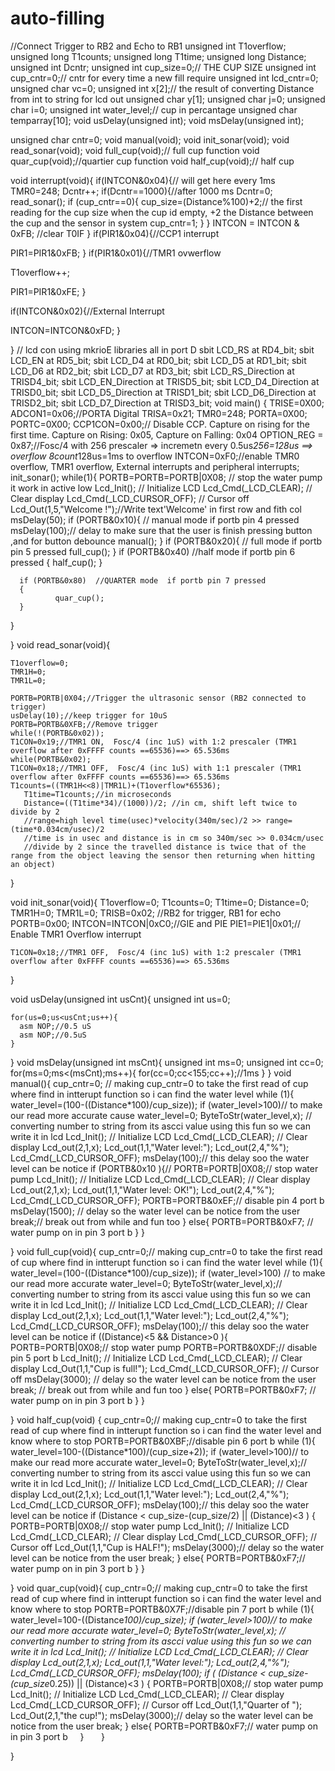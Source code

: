 # auto-filling

//Connect Trigger to RB2 and Echo to RB1
unsigned int T1overflow;
unsigned long T1counts;
unsigned long T1time;
unsigned long Distance;
unsigned int Dcntr;
unsigned int cup_size=0;// THE CUP SIZE
unsigned int cup_cntr=0;// cntr for every time a new fill require
unsigned int lcd_cntr=0;
unsigned char vc=0;
unsigned int x[2];// the result of converting Distance from int to string for lcd out
unsigned char y[1];
unsigned char j=0;
unsigned char i=0;
unsigned int water_level;// cup in percantage
unsigned char temparray[10];
void usDelay(unsigned int);
void msDelay(unsigned int);

unsigned char cntr=0;
void manual(void);
void init_sonar(void);
void read_sonar(void);
void full_cup(void);// full cup function
void quar_cup(void);//quartier cup function
void half_cup(void);// half cup


void interrupt(void){
 if(INTCON&0x04){// will get here every 1ms
    TMR0=248;
    Dcntr++;
    if(Dcntr==1000){//after 1000 ms
     Dcntr=0;
     read_sonar();
     if (cup_cntr==0){
      cup_size=(Distance%100)+2;// the first reading for the cup size when the cup id empty, +2 the Distance between the cup and the sensor in system
      cup_cntr=1;
      }
    }
  INTCON = INTCON & 0xFB; //clear T0IF
}
 if(PIR1&0x04){//CCP1 interrupt

 PIR1=PIR1&0xFB;
 }
 if(PIR1&0x01){//TMR1 ovwerflow

   T1overflow++;

   PIR1=PIR1&0xFE;
 }

 if(INTCON&0x02){//External Interrupt


   INTCON=INTCON&0xFD;
   }


 }
 // lcd con using mkrioE libraries all in port D
sbit LCD_RS at RD4_bit;
sbit LCD_EN at RD5_bit;
sbit LCD_D4 at RD0_bit;
sbit LCD_D5 at RD1_bit;
sbit LCD_D6 at RD2_bit;
sbit LCD_D7 at RD3_bit;
sbit LCD_RS_Direction at TRISD4_bit;
sbit LCD_EN_Direction at TRISD5_bit;
sbit LCD_D4_Direction at TRISD0_bit;
sbit LCD_D5_Direction at TRISD1_bit;
sbit LCD_D6_Direction at TRISD2_bit;
sbit LCD_D7_Direction at TRISD3_bit;
void main() {
TRISE=0X00;
ADCON1=0x06;//PORTA Digital
TRISA=0x21;
TMR0=248;
PORTA=0X00;
PORTC=0X00;
CCP1CON=0x00;// Disable CCP. Capture on rising for the first time.  Capture on Rising: 0x05, Capture on Falling: 0x04
OPTION_REG = 0x87;//Fosc/4 with 256 prescaler => incremetn every 0.5us*256=128us ==> overflow 8count*128us=1ms to overflow
INTCON=0xF0;//enable TMR0 overflow, TMR1 overflow, External interrupts and peripheral interrupts;
init_sonar();
  while(1){
     PORTB=PORTB=PORTB|0X08; // stop the water pump it work in active low
     Lcd_Init(); // Initialize LCD
     Lcd_Cmd(_LCD_CLEAR); // Clear display
     Lcd_Cmd(_LCD_CURSOR_OFF); // Cursor off
     Lcd_Out(1,5,"Welcome !");//Write text'Welcome' in first row and fith col
      msDelay(50);
      if (PORTB&0x10){ // manual mode if portb pin 4 pressed
                msDelay(100);// delay to make sure that the user is finish pressing button ,and for button debounce
                manual();
      }
     if (PORTB&0x20){ // full mode   if portb pin 5 pressed
                full_cup();
      }
      if (PORTB&0x40)  //half mode   if portb pin 6 pressed
      {
               half_cup();
      }

      if (PORTB&0x80)  //QUARTER mode  if portb pin 7 pressed
      {
              quar_cup();
      }
  }

}
void read_sonar(void){

    T1overflow=0;
    TMR1H=0;
    TMR1L=0;

    PORTB=PORTB|0X04;//Trigger the ultrasonic sensor (RB2 connected to trigger)
    usDelay(10);//keep trigger for 10uS
    PORTB=PORTB&0XFB;//Remove trigger
    while(!(PORTB&0x02));
    T1CON=0x19;//TMR1 ON,  Fosc/4 (inc 1uS) with 1:2 prescaler (TMR1 overflow after 0xFFFF counts ==65536)==> 65.536ms
    while(PORTB&0x02);
    T1CON=0x18;//TMR1 OFF,  Fosc/4 (inc 1uS) with 1:1 prescaler (TMR1 overflow after 0xFFFF counts ==65536)==> 65.536ms
    T1counts=((TMR1H<<8)|TMR1L)+(T1overflow*65536);
       T1time=T1counts;//in microseconds
       Distance=((T1time*34)/(1000))/2; //in cm, shift left twice to divide by 2
       //range=high level time(usec)*velocity(340m/sec)/2 >> range=(time*0.034cm/usec)/2
       //time is in usec and distance is in cm so 340m/sec >> 0.034cm/usec
       //divide by 2 since the travelled distance is twice that of the range from the object leaving the sensor then returning when hitting an object)
}

void init_sonar(void){
   T1overflow=0;
    T1counts=0;
    T1time=0;
    Distance=0;
    TMR1H=0;
    TMR1L=0;
    TRISB=0x02; //RB2 for trigger, RB1 for echo
    PORTB=0x00;
    INTCON=INTCON|0xC0;//GIE and PIE
    PIE1=PIE1|0x01;// Enable TMR1 Overflow interrupt

    T1CON=0x18;//TMR1 OFF,  Fosc/4 (inc 1uS) with 1:2 prescaler (TMR1 overflow after 0xFFFF counts ==65536)==> 65.536ms
}

void usDelay(unsigned int usCnt){
    unsigned int us=0;

    for(us=0;us<usCnt;us++){
      asm NOP;//0.5 uS
      asm NOP;//0.5uS
    }

}
void msDelay(unsigned int msCnt){
    unsigned int ms=0;
    unsigned int cc=0;
    for(ms=0;ms<(msCnt);ms++){
    for(cc=0;cc<155;cc++);//1ms
    }
 }
void manual(){
         cup_cntr=0; // making cup_cntr=0 to take the first read of cup where find in intterupt function so i can find the water level
  while (1){
        water_level=(100-((Distance*100)/cup_size));
        if (water_level>100)// to make our read more accurate cause
        water_level=0;
        ByteToStr(water_level,x); // converting number to string from its ascci value using this fun so we can write it in lcd
        Lcd_Init(); // Initialize LCD
        Lcd_Cmd(_LCD_CLEAR); // Clear display
        Lcd_out(2,1,x);
        Lcd_out(1,1,"Water level:");
        Lcd_out(2,4,"%");
        Lcd_Cmd(_LCD_CURSOR_OFF);
        msDelay(100);// this delay soo the water level can be notice
      if (PORTB&0x10 ){//
         PORTB=PORTB|0X08;// stop water pump
         Lcd_Init(); // Initialize LCD
         Lcd_Cmd(_LCD_CLEAR); // Clear display
         Lcd_out(2,1,x);
         Lcd_out(1,1,"Water level: OK!");
         Lcd_out(2,4,"%");
         Lcd_Cmd(_LCD_CURSOR_OFF); 
         PORTB=PORTB&0xEF;// disable pin 4 port b
         msDelay(1500); // delay so the water level can be notice from the user
         break;// break out from while and fun too
         }
       else{
         PORTB=PORTB&0xF7; // water pump on in pin 3 port b
        }
      }

   }
void full_cup(void){
     cup_cntr=0;// making cup_cntr=0 to take the first read of cup where find in intterupt function so i can find the water level
  while (1){
        water_level=(100-((Distance*100)/cup_size));
        if (water_level>100) // to make our read more accurate
        water_level=0;
        ByteToStr(water_level,x);// converting number to string from its ascci value using this fun so we can write it in lcd
        Lcd_Init(); // Initialize LCD
        Lcd_Cmd(_LCD_CLEAR); // Clear display
        Lcd_out(2,1,x);
        Lcd_out(1,1,"Water level:");
        Lcd_out(2,4,"%");
        Lcd_Cmd(_LCD_CURSOR_OFF);
        msDelay(100);// this delay soo the water level can be notice
      if ((Distance)<5 && Distance>0 ){
         PORTB=PORTB|0X08;// stop water pump
         PORTB=PORTB&0XDF;// disable pin 5 port b
         Lcd_Init(); // Initialize LCD
         Lcd_Cmd(_LCD_CLEAR); // Clear display
         Lcd_Out(1,1,"Cup is full!");
         Lcd_Cmd(_LCD_CURSOR_OFF); // Cursor off
         msDelay(3000);  // delay so the water level can be notice from the user
         break;  // break out from while and fun too
         }
       else{
         PORTB=PORTB&0xF7; // water pump on in pin 3 port b
        }
      }

}
void half_cup(void)
{
      cup_cntr=0;// making cup_cntr=0 to take the first read of cup where find in intterupt function so i can find the water level and know where to stop
      PORTB=PORTB&0XBF;//disable pin 6 port b
   while (1){
        water_level=100-((Distance*100)/(cup_size+2));
        if (water_level>100)// to make our read more accurate
        water_level=0;
        ByteToStr(water_level,x);// converting number to string from its ascci value using this fun so we can write it in lcd
        Lcd_Init(); // Initialize LCD
        Lcd_Cmd(_LCD_CLEAR); // Clear display
        Lcd_out(2,1,x);
        Lcd_out(1,1,"Water level:");
        Lcd_out(2,4,"%");
        Lcd_Cmd(_LCD_CURSOR_OFF);
        msDelay(100);// this delay soo the water level can be notice
      if (Distance < cup_size-(cup_size/2) || (Distance)<3 )
      {
         PORTB=PORTB|0X08;// stop water pump
         Lcd_Init(); // Initialize LCD
         Lcd_Cmd(_LCD_CLEAR); // Clear display
         Lcd_Cmd(_LCD_CURSOR_OFF); // Cursor off
         Lcd_Out(1,1,"Cup is HALF!");
         msDelay(3000);// delay so the water level can be notice from the user
         break;
      }
       else{
         PORTB=PORTB&0xF7;// water pump on in pin 3 port b
        }
      }

 }
void quar_cup(void){
   cup_cntr=0;// making cup_cntr=0 to take the first read of cup where find in intterupt function so i can find the water level and know where to stop
   PORTB=PORTB&0X7F;//disable pin 7 port b
   while (1){
        water_level=100-((Distance*100)/cup_size);
        if (water_level>100)// to make our read more accurate
        water_level=0;
        ByteToStr(water_level,x); // converting number to string from its ascci value using this fun so we can write it in lcd
        Lcd_Init(); // Initialize LCD
        Lcd_Cmd(_LCD_CLEAR); // Clear display
        Lcd_out(2,1,x);
        Lcd_out(1,1,"Water level:");
        Lcd_out(2,4,"%");
        Lcd_Cmd(_LCD_CURSOR_OFF);
        msDelay(100);
      if ( (Distance < cup_size-(cup_size*0.25)) || (Distance)<3 )
      {
         PORTB=PORTB|0X08;// stop water pump
         Lcd_Init(); // Initialize LCD
         Lcd_Cmd(_LCD_CLEAR); // Clear display
         Lcd_Cmd(_LCD_CURSOR_OFF); // Cursor off
         Lcd_Out(1,1,"Quarter of ");
         Lcd_Out(2,1,"the cup!");
         msDelay(3000);// delay so the water level can be notice from the user
         break;
      }
       else{
         PORTB=PORTB&0xF7;// water pump on in pin 3 port b
        }
      }

}
